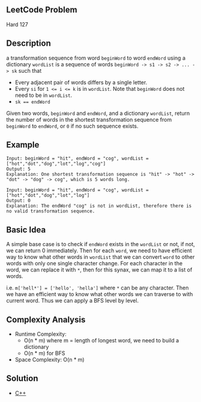 ## LeetCode Problem
Hard 127

## Description
a transformation sequence from word `beginWord` to word `endWord` using a dictionary `wordList` is a sequence of words `beginWord -> s1 -> s2 -> ... -> sk` such that
- Every adjacent pair of words differs by a single letter.
- Every `si` for `1 <= i <= k` is in `wordList`. Note that `beginWord` does not need to be in `wordList`.
- `sk == endWord`

Given two words, `beginWord` and `endWord`, and a dictionary `wordList`, return the number of words in the shortest transformation sequence from `beginWord` to `endWord`, or `0` if no such sequence exists.

## Example
```
Input: beginWord = "hit", endWord = "cog", wordList = ["hot","dot","dog","lot","log","cog"]
Output: 5
Explanation: One shortest transformation sequence is "hit" -> "hot" -> "dot" -> "dog" -> cog", which is 5 words long.

Input: beginWord = "hit", endWord = "cog", wordList = ["hot","dot","dog","lot","log"]
Output: 0
Explanation: The endWord "cog" is not in wordList, therefore there is no valid transformation sequence.
```

## Basic Idea
A simple base case is to check if `endWord` exists in the `wordList` or not, if not, we can return 0 immediately. Then for each `word`, we need to have efficient way to know what other words in `wordList` that we can convert `word` to other words with only one single character change. For each character in the word, we can replace it with `*`, then for this synax, we can map it to a list of words.

i.e. `m['hell*'] = ['hello', 'hella']` where `*` can be any character. Then we have an efficient way to know what other words we can traverse to with current word. Thus we can apply a BFS level by level.

## Complexity Analysis
- Runtime Complexity:
  - O(n * m) where m = length of longest word, we need to build a dictionary
  - O(n * m) for BFS
- Space Complexity: O(n * m)

## Solution
- [C++](./solution.cpp)